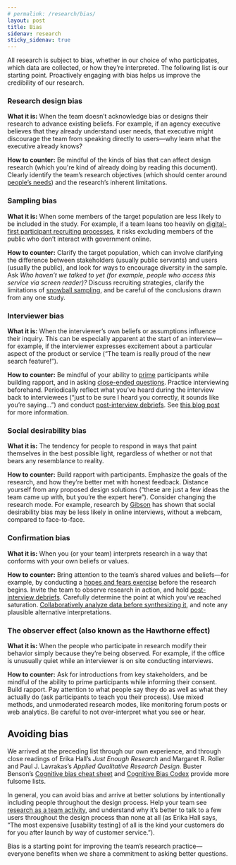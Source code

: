 ```yaml
---
# permalink: /research/bias/
layout: post
title: Bias
sidenav: research
sticky_sidenav: true
---
```


All research is subject to bias, whether in our choice of who participates,  which data are collected, or how they’re interpreted. The following list is our starting point. Proactively engaging with bias helps us improve the credibility of our research.

### Research design bias

**What it is:** When the team doesn’t acknowledge bias or designs their research to advance existing beliefs. For example, if an agency executive believes that they already understand user needs, that executive might discourage the team from speaking directly to users—why learn what the executive already knows?


**How to counter:** Be mindful of the kinds of bias that can affect design research (which you're kind of already doing by reading this document). Clearly identify the team’s research objectives (which should center around [people’s needs](https://playbook.cio.gov/#play1)) and the research’s inherent limitations.


### Sampling bias

**What it is:** When some members of the target population are less likely to be included in the study. For example, if a team leans too heavily on [digital-first participant recruiting processes](https://18f.gsa.gov/2017/11/08/four-lessons-we-learned-while-building-our-own-design-research-recruiting-tool/), it risks excluding members of the public who don’t interact with government online.

**How to counter:** Clarify the target population, which can involve clarifying the difference between stakeholders (usually public servants) and users (usually the public), and look for ways to encourage diversity in the sample. Ask *Who haven’t we talked to yet (for example, people who access this service via screen reader)?* Discuss recruiting strategies, clarify the limitations of [snowball sampling](https://en.wikipedia.org/wiki/Snowball_sampling), and be careful of the conclusions drawn from any one study.  

### Interviewer bias

**What it is:** When the interviewer’s own beliefs or assumptions influence their inquiry. This can be especially apparent at the start of an interview—for example, if the interviewer expresses excitement about a particular aspect of the product or service (“The team is really proud of the new search feature!”).

**How to counter:** Be mindful of your ability to [prime](https://en.wikipedia.org/wiki/Priming_(psychology)) participants while building rapport, and in asking [close-ended questions](https://en.wikipedia.org/wiki/Closed-ended_question). Practice interviewing beforehand. Periodically reflect what you’ve heard during the interview back to interviewees (“just to be sure I heard you correctly, it sounds like you’re saying…”) and conduct [post-interview debriefs](https://methods.18f.gov/interview-debrief/). See [this blog post](https://www.juliemyoung.com/blog/2016/12/15/user-interviews-bias-and-how-to-reduce-it) for more information.

### Social desirability bias

**What it is:** The tendency for people to respond in ways that paint themselves in the best possible light, regardless of whether or not that bears any resemblance to reality. 

**How to counter:** Build rapport with participants. Emphasize the goals of the research, and how they’re better met with honest feedback. Distance yourself from any proposed design solutions (“these are just a few ideas the team came up with, but you’re the expert here”). Consider changing the research mode. For example, research by [Gibson](http://eprints.ncrm.ac.uk/1303/1/09-toolkit-email-interviews.pdf) has shown that social desirability bias may be less likely in online interviews, without a webcam, compared to face-to-face.


### Confirmation bias

**What it is:** When you (or your team) interprets research in a way that conforms with your own beliefs or values.

**How to counter:** Bring attention to the team’s shared values and beliefs—for example, by conducting a [hopes and fears exercise](https://www.iamnotmypixels.com/design-sprints-hopes-and-fears/) before the research begins. Invite the team to observe research in action, and hold [post-interview debriefs](https://methods.18f.gov/interview-debrief/). Carefully determine the point at which you’ve reached saturation. [Collaboratively analyze data before synthesizing it](https://18f.gsa.gov/2018/02/06/getting-partners-on-board-with-research-findings/), and note any plausible alternative interpretations.

### The observer effect (also known as the Hawthorne effect)

**What it is:** When the people who participate in research modify their behavior simply because they’re being observed. For example, if the office is unusually quiet while an interviewer is on site conducting interviews.

**How to counter:** Ask for introductions from key stakeholders, and be mindful of the ability to prime participants while informing their consent. Build rapport. Pay attention to what people say they do as well as what they actually do (ask participants to teach you their process). Use mixed methods, and unmoderated research modes, like monitoring forum posts or web analytics. Be careful to not over-interpret what you see or hear.

## Avoiding bias

We arrived at the preceding list through our own experience, and through close readings of Erika Hall’s *Just Enough Research* and Margaret R. Roller and Paul J. Lavrakas’s *Applied Qualitative Research Design.* Buster Benson’s [Cognitive bias cheat sheet](https://betterhumans.coach.me/cognitive-bias-cheat-sheet-55a472476b18) and [Cognitive Bias Codex](https://cdn-images-1.medium.com/max/2600/1*71TzKnr7bzXU_l_pU6DCNA.jpeg) provide more fulsome lists. 

In general, you can avoid bias and arrive at better solutions by intentionally including people throughout the design process. Help your team see [research as a team activity](/research/clarify-the-basics/), and understand why it’s better to talk to a few users throughout the design process than none at all (as Erika Hall says, “The most expensive [usability testing] of all is the kind your customers do for you after launch by way of customer service.”). 

Bias is a starting point for improving the team’s research practice—everyone benefits when we share a commitment to asking better questions.